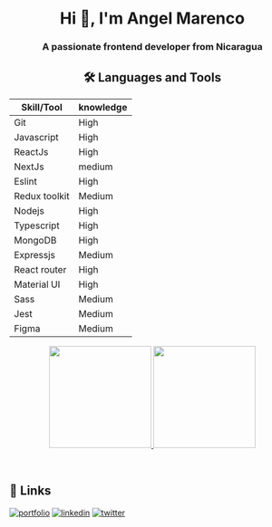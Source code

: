 <h1 align="center">Hi 👋, I'm Angel Marenco</h1>
<h3 align="center">A passionate frontend developer from Nicaragua</h3>

<p  align="center">
  <h2 align="center">🛠 Languages and Tools</h2>

  | Skill/Tool    | knowledge |
  | ------------- | --------- |
  | Git           | High      |
  | Javascript    | High      |
  | ReactJs       | High      |
  | NextJs        | medium    |
  | Eslint        | High      |
  | Redux toolkit | Medium    |
  | Nodejs        | High      |
  | Typescript    | High      |
  | MongoDB       | High      |
  | Expressjs     | Medium    |
  | React router  | High      |
  | Material UI   | High      |
  | Sass          | Medium    |
  | Jest          | Medium    |
  | Figma         | Medium    |

</p>
<p  align="center">
  <a href="https://github.com/jsmarenco">
  <img height="180em" src="https://github-readme-stats.vercel.app/api?username=jsmarenco&theme=buefy&show_icons=true" />
  <img height="180em" src="https://github-readme-stats.vercel.app/api/top-langs/?username=jsmarenco&theme=buefy&layout=compact" />
  </a>
</p>

<br/>

## 🔗 Links

[![portfolio](https://img.shields.io/badge/my_portfolio-000?style=for-the-badge&logo=ko-fi&logoColor=white)](https://jsmarenco-dev.web.app/)
[![linkedin](https://img.shields.io/badge/linkedin-0A66C2?style=for-the-badge&logo=linkedin&logoColor=white)](https://www.linkedin.com/in/jsmarenco)
[![twitter](https://img.shields.io/badge/twitter-1DA1F2?style=for-the-badge&logo=twitter&logoColor=white)](https://twitter.com/jsmarenco)
